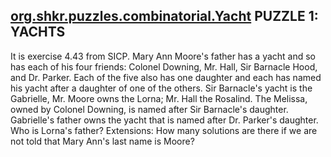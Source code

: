 
[org.shkr.puzzles.combinatorial.Yacht](https://github.com/shkr/puzzles/blob/master/src/main/scala/org/shkr/puzzles/combinatorial/Yacht.scala)
PUZZLE 1: YACHTS
---
It is exercise 4.43 from SICP.
Mary Ann Moore's father has a yacht and so has each of his four friends: Colonel Downing, Mr. Hall, Sir Barnacle Hood, and Dr. Parker. Each of the five also has one daughter and each has named his yacht after a daughter of one of the others. Sir Barnacle's yacht is the Gabrielle, Mr. Moore owns the Lorna; Mr. Hall the Rosalind. The Melissa, owned by Colonel Downing, is named after Sir Barnacle's daughter. Gabrielle's father owns the yacht that is named after Dr. Parker's daughter. Who is Lorna's father?
Extensions: How many solutions are there if we are not told that Mary Ann's last name is Moore?